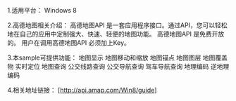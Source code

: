 
1.适用平台：
     Windows 8
     
2.高德地图相关介绍：
	    高德地图API 是一套应用程序接口。通过API，您可以轻松地在自己的应用中定制强大、快速、轻便的地图功能。
	    高德地图API 是免费开放的。
	    用户在调用高德地图API 必须加上Key。
      
3.本sample可提供功能：
	  地图显示
	  地图移动和缩放
	  地图锚点
	  地图图层
	  地图覆盖物
	  实时定位
	  地图查询
	  公交线路查询
	  公交导航查询
	  驾车导航查询
	  地理编码
	  逆地理编码
    
4.相关地址链接：
	   [http://api.amap.com/Win8/guide]


